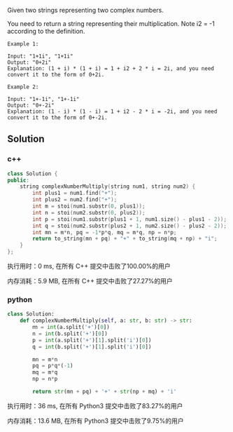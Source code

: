 Given two strings representing two complex numbers.

You need to return a string representing their multiplication. Note i2 = -1 according to the definition.

```
Example 1:

Input: "1+1i", "1+1i"
Output: "0+2i"
Explanation: (1 + i) * (1 + i) = 1 + i2 + 2 * i = 2i, and you need convert it to the form of 0+2i.

Example 2:

Input: "1+-1i", "1+-1i"
Output: "0+-2i"
Explanation: (1 - i) * (1 - i) = 1 + i2 - 2 * i = -2i, and you need convert it to the form of 0+-2i.
```

## Solution

### c++

```c++
class Solution {
public:
    string complexNumberMultiply(string num1, string num2) {
        int plus1 = num1.find("+");
        int plus2 = num2.find("+");
        int m = stoi(num1.substr(0, plus1));
        int n = stoi(num2.substr(0, plus2));
        int p = stoi(num1.substr(plus1 + 1, num1.size() - plus1 - 2));
        int q = stoi(num2.substr(plus2 + 1, num2.size() - plus2 - 2));
        int mn = m*n, pq = -1*p*q, mq = m*q, np = n*p;
        return to_string(mn + pq) + "+" + to_string(mq + np) + "i";
    }
};
```

执行用时：0 ms, 在所有 C++ 提交中击败了100.00%的用户

内存消耗：5.9 MB, 在所有 C++ 提交中击败了27.27%的用户

### python

```python
class Solution:
    def complexNumberMultiply(self, a: str, b: str) -> str:
        ｍ = int(a.split('+')[0])
        n = int(b.split('+')[0])
        p = int(a.split('+')[1].split('i')[0])
        q = int(b.split('+')[1].split('i')[0])

        mn = m*n
        pq = p*q*(-1)
        mq = m*q
        np = n*p

        return str(mn + pq) + '+' + str(np + mq) + 'i'
```

执行用时：36 ms, 在所有 Python3 提交中击败了83.27%的用户

内存消耗：13.6 MB, 在所有 Python3 提交中击败了9.75%的用户
